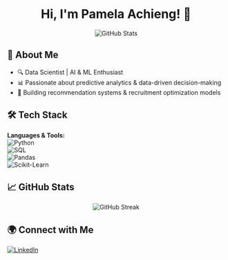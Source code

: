 <h1 align="center">Hi, I'm Pamela Achieng! 👋</h1>

<p align="center">
  <img src="https://github-readme-stats.vercel.app/api?username=Fenty1738&show_icons=true&theme=radical" alt="GitHub Stats">
</p>

## 🚀 About Me
- 🔍 Data Scientist | AI & ML Enthusiast  
- 📊 Passionate about predictive analytics & data-driven decision-making  
- 🤖 Building recommendation systems & recruitment optimization models  

## 🛠 Tech Stack
**Languages & Tools:**  
![Python](https://img.shields.io/badge/Python-3776AB?style=for-the-badge&logo=python&logoColor=white)  
![SQL](https://img.shields.io/badge/SQL-4479A1?style=for-the-badge&logo=mysql&logoColor=white)  
![Pandas](https://img.shields.io/badge/Pandas-150458?style=for-the-badge&logo=pandas&logoColor=white)  
![Scikit-Learn](https://img.shields.io/badge/Scikit%20Learn-F7931E?style=for-the-badge&logo=scikit-learn&logoColor=white)  

## 📈 GitHub Stats
<p align="center">
  <img src="https://github-readme-streak-stats.herokuapp.com/?user=Fenty1738&theme=radical" alt="GitHub Streak">
</p>

## 🌍 Connect with Me  
[![LinkedIn](https://img.shields.io/badge/LinkedIn-Pamela%20Achieng-blue?style=for-the-badge&logo=linkedin)](https://www.linkedin.com/in/pamela-achieng-46b3b1166/)  
